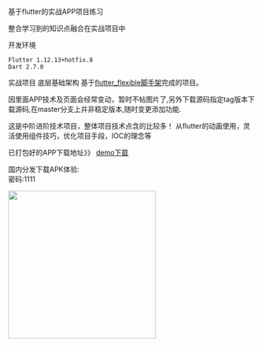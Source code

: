 基于flutter的实战APP项目练习

整合学习到的知识点融合在实战项目中

开发环境
```
Flutter 1.12.13+hotfix.8
Dart 2.7.0
```

实战项目 底层基础架构
基于[flutter_flexible脚手架](https://github.com/tec8297729/flutter_flexible "flutter_flexible脚手架")完成的项目。

因里面APP技术及页面会经常变动，暂时不帖图片了,另外下载源码指定tag版本下载源码,在master分支上并非稳定版本,随时变更添加功能.

这是中阶进阶技术项目，整体项目技术点含的比较多！
从flutter的动画使用，灵活使用组件技巧，优化项目手段，IOC的理念等


已打包好的APP下载地址》》
[demo下载](https://github.com/tec8297729/shop_demo_flutter/releases)


国内分发下载APK体验: <br>
密码:1111 <br>
<div style="display:flex;">
<img src="https://github.com/tec8297729/shop_demo_flutter/blob/master/asset/QRCode_258.png?raw=true" width="300px" height="300px">
</div>